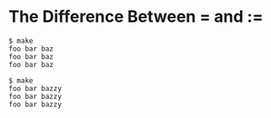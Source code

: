 # The Difference Between = and :=

```
$ make
foo bar baz
foo bar baz
foo bar baz
```

```
$ make
foo bar bazzy
foo bar bazzy
foo bar bazzy
```